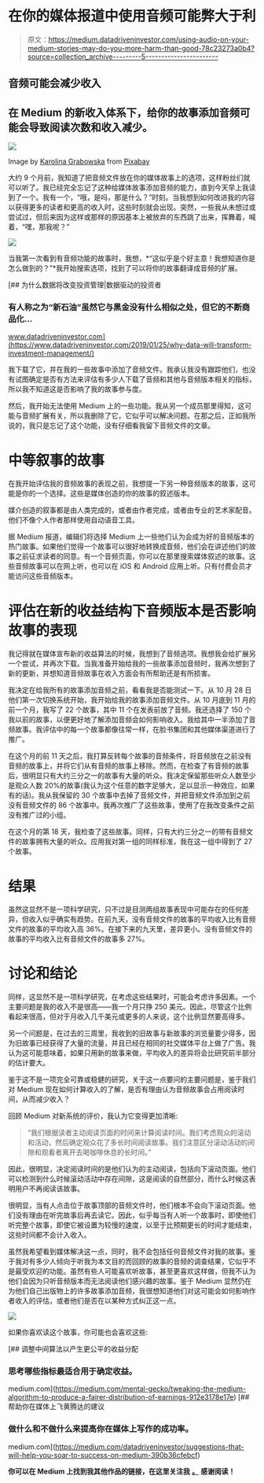 # 在你的媒体报道中使用音频可能弊大于利

> 原文：<https://medium.datadriveninvestor.com/using-audio-on-your-medium-stories-may-do-you-more-harm-than-good-78c23273a0b4?source=collection_archive---------5----------------------->

## 音频可能会减少收入

## 在 Medium 的新收入体系下，给你的故事添加音频可能会导致阅读次数和收入减少。

![](img/f47c2b677a1fef3e8ede45b561078955.png)

Image by [Karolina Grabowska](https://pixabay.com/users/kaboompics-1013994/?utm_source=link-attribution&utm_medium=referral&utm_campaign=image&utm_content=791686) from [Pixabay](https://pixabay.com/?utm_source=link-attribution&utm_medium=referral&utm_campaign=image&utm_content=791686)

大约 9 个月前，我知道了把音频文件放在你的媒体故事上的选项，这样粉丝们就可以听了。我已经完全忘记了这种给媒体故事添加音频的能力，直到今天早上我读到了一个。我有一个，“哦，是吗，那是什么？”时刻。当我想到如何改进我的内容以获得更多的读者和更高的收入时，这些时刻就会出现。突然，一些我从未想过或尝试过，但后来因为这样或那样的原因基本上被放弃的东西跳了出来，挥舞着，喊着，“嘿，那我呢？”

![](img/95665b33fed200d33ccb696b71d698e2.png)

当我第一次看到有音频功能的故事时，我想，*“这似乎是个好主意！我想知道你是怎么做到的？”*我开始搜索选项，找到了可以将你的故事翻译成音频的扩展。

[](https://www.datadriveninvestor.com/2019/01/25/why-data-will-transform-investment-management/) [## 为什么数据将改变投资管理|数据驱动的投资者

### 有人称之为“新石油”虽然它与黑金没有什么相似之处，但它的不断商品化…

www.datadriveninvestor.com](https://www.datadriveninvestor.com/2019/01/25/why-data-will-transform-investment-management/) 

我下载了它，并在我的一些故事中添加了音频文件。我承认我没有跟踪他们，也没有试图确定是否有方法来评估有多少人下载了音频和其他与音频版本相关的指标，所以我不知道这是否影响了我的故事参与度。

然后，我开始无法使用 Medium 上的一些功能。我从另一个成员那里得知，这可能与音频扩展有关，所以我删除了它，它似乎可以解决问题。在那之后，正如我所说的，我只是忘记了这个功能，没有仔细看我留下音频文件的文章。

# 中等叙事的故事

在我开始评估我的音频故事的表现之前，我想提一下另一种音频版本的故事，这可能是你的一个选择。这些是媒体创造的你的故事的叙述版本。

媒介创造的叙事都是由人类完成的，或者由作者完成，或者由专业的艺术家配音。他们不像个人作者那样使用自动语音工具。

据 Medium 报道，编辑们将选择 Medium 上一些他们认为会成为好的音频版本的热门故事。如果他们觉得一个故事可以很好地转换成音频，他们会在讲述他们的故事之前征求读者的同意。有一个音频页面，你可以在那里搜索媒体叙述的故事。这些音频故事可以在网上听，也可以在 iOS 和 Android 应用上听。只有付费会员才能访问这些音频版本。

# 评估在新的收益结构下音频版本是否影响故事的表现

我记得就在媒体宣布新的收益算法的时候，我想到了音频选项。我想我会给扩展另一个尝试，并再次下载。当我准备开始给我的一些故事添加音频时，我再次想到了新的更新，并想知道音频故事在收入方面会有所帮助还是有所损害。

我决定在给我所有的故事添加音频之前，看看我是否能测试一下。从 10 月 28 日他们第一次切换系统开始，我开始给我的故事添加音频文件。从 10 月底到 11 月的前一个月，我写了 22 个故事，其中 11 个在发表前放了音频。我还选择了 150 个我以前的故事，以便更好地了解添加音频会如何影响收入。我给其中一半添加了音频故事。我评估中的每一个故事都像往常一样，在脸书集团和其他媒体渠道进行了推广。

在这个月的前 11 天之后，我打算反转每个故事的音频条件，将音频放在之前没有音频的故事上，并将它们从有音频的故事上移除。然而，在检查了有音频的故事后，很明显只有大约三分之一的故事有大量的听众。我决定保留那些听众人数至少是观众人数 20%的故事(我认为这个任意的数字足够大，足以显示一种效应，如果有的话)。我从我保留的 30 个故事中去掉了音频文件，并把音频文件添加到之前没有音频文件的 86 个故事中。我再次推广了这些故事，使用了在我改变条件之前没有推广过的小组。

在这个月的第 18 天，我检查了这些故事。同样，只有大约三分之一的带有音频文件的故事拥有大量的听众。应用我对第一组的同样标准，我在这一组中得到了 27 个故事。

# **结果**

虽然这显然不是一项科学研究，只不过是目测两组故事表现中可能存在的任何差异，但收入似乎确实有趋势。在前九天，没有音频文件的故事的平均收入比有音频文件的故事的平均收入高 36%。在接下来的九天里，差异更小。没有音频文件的故事的平均收入比有音频文件的故事多 27%。

# **讨论和结论**

同样，这显然不是一项科学研究，在考虑这些结果时，可能会考虑许多因素。一个主要问题是我的收入不是很高——我一个月只挣 250 美元。因此，尽管这个比例看起来很高，但对于月收入几千美元或更多的人来说，这个比例显然要高得多。

另一个问题是，在过去的三周里，我收到的旧故事与新故事的浏览量要少得多，因为旧故事已经获得了大量的流量，并且已经在相同的社交媒体平台上做了广告。我认为这可能意味着，如果只用新的故事来做，平均收入的差异将会比研究前半部分的估计要大。

鉴于这不是一项完全可靠或稳健的研究，关于这一点要问的主要问题是，鉴于我们对 Medium 现在如何计算收入的了解，是否有理由认为音频故事会占用阅读时间，从而减少收入？

回顾 Medium 对新系统的评价，我认为它变得更加清晰:

> “我们根据读者主动阅读页面的时间来计算阅读时间。我们考虑观众的滚动和活动，然后确定观众花了多长时间阅读故事。我们注意区分滚动活动的间隙和观看者离开去喝咖啡休息的长时间。”

因此，很明显，决定阅读时间的是他们认为的主动阅读，包括向下滚动页面。他们可以检测到什么时候滚动活动中存在间隙，这是阅读的自然部分，而什么时候这表明用户不再阅读该故事。

很明显，当有人点击位于故事顶部的音频文件时，他们根本不会向下滚动页面。他们没有理由在听完故事后再去读它。因此，似乎每当有人听一个故事时，即使他们听完整个故事，即使它被设置为较慢的速度，以至于比预期更长的时间才能结束，这些时间都不会计入收入。

虽然我希望看到媒体解决这一点，同时，我不会包括任何音频文件对我的故事。鉴于我对有多少人倾向于听我为本文目的而回顾的故事的音频的调查结果，它似乎不是最受欢迎的功能。虽然有些人可能喜欢听故事，甚至更喜欢这样做，但我不认为他们会因为只听音频版本而无法阅读他们感兴趣的故事。鉴于 Medium 显然仍在为他们自己出版物上的许多故事添加音频，我很想知道他们对这可能会如何影响作者收入的评估，或者他们是否在以某种方式纠正这一点。

![](img/423bfc6c2d18fe2a6a0d1f1158ec026d.png)

如果你喜欢读这个故事，你可能也会喜欢这些:

[](https://medium.com/mental-gecko/tweaking-the-medium-algorithm-to-produce-a-fairer-distribution-of-earnings-912e3178e17e) [## 调整中间算法以产生更公平的收益分配

### 思考哪些指标最适合用于确定收益。

medium.com](https://medium.com/mental-gecko/tweaking-the-medium-algorithm-to-produce-a-fairer-distribution-of-earnings-912e3178e17e) [](https://medium.com/datadriveninvestor/suggestions-that-will-help-you-soar-to-success-on-medium-390b36cfebcf) [## 帮助你在媒体上飞黄腾达的建议

### 做什么和不做什么来提高你在媒体上写作的成功率。

medium.com](https://medium.com/datadriveninvestor/suggestions-that-will-help-you-soar-to-success-on-medium-390b36cfebcf) 

**你可以在 Medium 上找到我其他作品的链接，在这里关注我** [**。**](https://medium.com/@nataliefrank) **感谢阅读！**